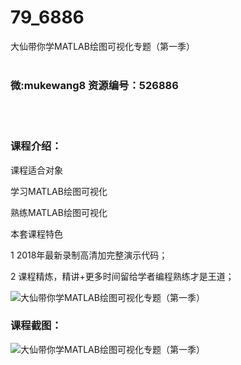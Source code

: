 # 79_6886
大仙带你学MATLAB绘图可视化专题（第一季）
<br/></br>
<h3>微:mukewang8 资源编号：526886</h3>
<br/></br>
<h3>课程介绍：</h3>
<p>课程适合对象</p>
<p>学习<a title="查看与 MATLAB 相关的文章" target="_blank">MATLAB</a>绘图可视化</p>
<p>熟练MATLAB绘图可视化</p>
<p>本套课程特色</p>
<p>1 2018年最新录制高清加完整演示代码；</p>
<p>2 课程精炼，精讲+更多时间留给学者编程熟练才是王道；</p>
<p><img src="https://www.ko996.com/wp-content/uploads/img/2019/09/1-8-300x266.png" alt="大仙带你学MATLAB绘图可视化专题（第一季）"></p>
<h3>课程截图：</h3>
<p><img src="https://www.ko996.com/wp-content/uploads/img/2019/09/2-16.png" alt="大仙带你学MATLAB绘图可视化专题（第一季）"></p>

